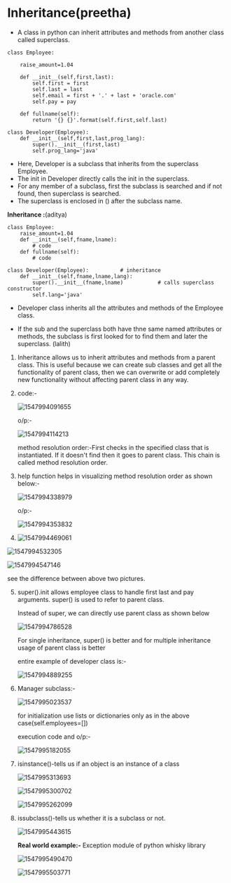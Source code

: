 
# Inheritance(preetha)

- A class in python can inherit attributes and methods from another class called superclass.

```
class Employee:

	raise_amount=1.04
	
	def __init__(self,first,last):
		self.first = first
		self.last = last
		self.email = first + '.' + last + 'oracle.com'
		self.pay = pay
		
	def fullname(self):
		return '{} {}'.format(self.first,self.last)

class Developer(Employee): 			
	def __init__(self,first,last,prog_lang):
		super().__init__(first,last)
		self.prog_lang='java'
```

- Here, Developer is a subclass that inherits from the superclass Employee.
- The init in Developer directly calls the init in the superclass.
- For any member of a subclass, first the subclass is searched and if not found, then superclass is searched.
- The superclass is enclosed in () after the subclass name.

**Inheritance :**(aditya)

```python3
class Employee:
	raise_amount=1.04
	def __init__(self,fname,lname):
		# code
	def fullname(self):
		# code

class Developer(Employee): 			# inheritance
	def __init__(self,fname,lname,lang):
		super().__init__(fname,lname)			# calls superclass constructor
		self.lang='java'
```

* Developer class inherits all the attributes and methods of the Employee class.

* If the sub and the superclass both have thne same named attributes or methods, the subclass is first looked for to find them and later the superclass.
(lalith)
1. Inheritance allows us to inherit attributes and methods from a parent class. This is useful because we can create sub classes and get all the functionality of parent class, then we can overwrite or add completely new functionality without affecting parent class in any way.

2. code:-

   ![1547994091655](https://github.com/adityakuppa26/Python-Notes/blob/lalith_notes/images/1547994091655.png) 

   o/p:-

   ![1547994114213](https://github.com/adityakuppa26/Python-Notes/blob/lalith_notes/images/1547994114213.png) 

   method resolution order:-First checks in the specified class that is instantiated. If it doesn't find then it goes to parent class. This chain is called method resolution order.

3. help function helps in visualizing method resolution order as shown below:-

   ![1547994338979](https://github.com/adityakuppa26/Python-Notes/blob/lalith_notes/images/1547994338979.png) 

   o/p:-

   ![1547994353832](https://github.com/adityakuppa26/Python-Notes/blob/lalith_notes/images/1547994353832.png) 

4.  ![1547994469061](https://github.com/adityakuppa26/Python-Notes/blob/lalith_notes/images/1547994469061.png) 

   ![1547994532305](https://github.com/adityakuppa26/Python-Notes/blob/lalith_notes/images/1547994532305.png) 

   ![1547994547146](https://github.com/adityakuppa26/Python-Notes/blob/lalith_notes/images/1547994547146.png) 

   see the difference between above two pictures.

5. super().init allows employee class to handle first last and pay arguments. super() is used to refer to parent class.

   Instead of super, we can directly use parent class as shown below

   ![1547994786528](https://github.com/adityakuppa26/Python-Notes/blob/lalith_notes/images/1547994786528.png) 

   For single inheritance, super() is better and for multiple inheritance usage of parent class is better

   entire example of developer class is:-

   ![1547994889255](https://github.com/adityakuppa26/Python-Notes/blob/lalith_notes/images/1547994889255.png) 

6. Manager subclass:-

   ![1547995023537](https://github.com/adityakuppa26/Python-Notes/blob/lalith_notes/images/1547995023537.png) 

   for initialization use lists or dictionaries only as in the above case(self.employees=[])

   execution code and o/p:-

   ![1547995182055](https://github.com/adityakuppa26/Python-Notes/blob/lalith_notes/images/1547995182055.png) 

7. isinstance()-tells us if an object is an instance of a class

   ![1547995313693](https://github.com/adityakuppa26/Python-Notes/blob/lalith_notes/images/1547995313693.png)

   ![1547995300702](https://github.com/adityakuppa26/Python-Notes/blob/lalith_notes/images/1547995300702.png)

   ![1547995262099](https://github.com/adityakuppa26/Python-Notes/blob/lalith_notes/images/1547995262099.png) 

8. issubclass()-tells us whether it is a subclass or not.

   ![1547995443615](https://github.com/adityakuppa26/Python-Notes/blob/lalith_notes/images/1547995443615.png) 

   **Real world example:-** Exception module of python whisky library

   ![1547995490470](https://github.com/adityakuppa26/Python-Notes/blob/lalith_notes/images/1547995490470.png) 

   ![1547995503771](https://github.com/adityakuppa26/Python-Notes/blob/lalith_notes/images/1547995503771.png) 

   

